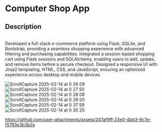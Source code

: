 <h1>Computer Shop App</h1>

<h2>Description</h2>
<br>Developed a full-stack e-commerce platform using Flask, SQLite, and Bootstrap, providing a seamless shopping experience with advanced filtering and purchasing capabilities. Integrated a session-based shopping cart using Flask sessions and SQLAlchemy, enabling users to add, update, and remove items before a secure checkout. Designed a responsive UI with Jinja2 templating, HTML, CSS, and JavaScript, ensuring an optimized experience across desktop and mobile devices.</br>


![ScrollCapture 2025-02-14 at 0 26 09](https://github.com/user-attachments/assets/d0068c3c-61e9-4c5e-95d5-64aa76a5ec3f)
![ScrollCapture 2025-02-14 at 0 27 50](https://github.com/user-attachments/assets/ab6960f9-1cdf-4dab-9513-0dfa53137874)
![ScrollCapture 2025-02-14 at 0 28 08](https://github.com/user-attachments/assets/458d966d-29dc-4c81-b938-29ea8047854c)
![ScrollCapture 2025-02-14 at 0 29 00](https://github.com/user-attachments/assets/aa9bfbfe-5b0a-4def-a9f5-29bddd287ba3)
![ScrollCapture 2025-02-14 at 0 37 59](https://github.com/user-attachments/assets/db8c3b2f-9ea8-49e0-a78d-a5be22caa8b3)
![ScrollCapture 2025-02-14 at 0 35 20](https://github.com/user-attachments/assets/20da823a-96df-497e-af73-7725a9e12629)


https://github.com/user-attachments/assets/247af9ff-23e0-4bb3-9c7e-f5783e3b3b2e

